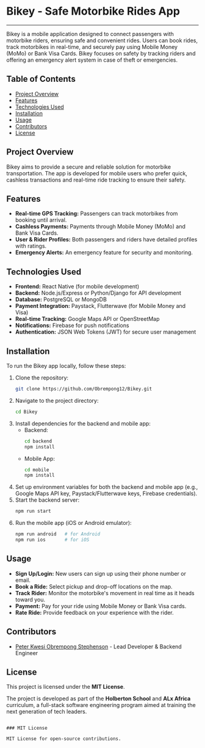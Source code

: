 # Bikey - Safe Motorbike Rides App
---
Bikey is a mobile application designed to connect passengers with motorbike riders, ensuring safe and convenient rides. Users can book rides, track motorbikes in real-time, and securely pay using Mobile Money (MoMo) or Bank Visa Cards. Bikey focuses on safety by tracking riders and offering an emergency alert system in case of theft or emergencies.

## Table of Contents
- [Project Overview](#project-overview)
- [Features](#features)
- [Technologies Used](#technologies-used)
- [Installation](#installation)
- [Usage](#usage)
- [Contributors](#contributors)
- [License](#license)

## Project Overview

Bikey aims to provide a secure and reliable solution for motorbike transportation. The app is developed for mobile users who prefer quick, cashless transactions and real-time ride tracking to ensure their safety.

## Features
- **Real-time GPS Tracking:** Passengers can track motorbikes from booking until arrival.
- **Cashless Payments:** Payments through Mobile Money (MoMo) and Bank Visa Cards.
- **User & Rider Profiles:** Both passengers and riders have detailed profiles with ratings.
- **Emergency Alerts:** An emergency feature for security and monitoring.

## Technologies Used
- **Frontend:** React Native (for mobile development)
- **Backend:** Node.js/Express or Python/Django for API development
- **Database:** PostgreSQL or MongoDB
- **Payment Integration:** Paystack, Flutterwave (for Mobile Money and Visa)
- **Real-time Tracking:** Google Maps API or OpenStreetMap
- **Notifications:** Firebase for push notifications
- **Authentication:** JSON Web Tokens (JWT) for secure user management

## Installation

To run the Bikey app locally, follow these steps:

1. Clone the repository:
   ```bash
   git clone https://github.com/Obrempong12/Bikey.git
   ```
2. Navigate to the project directory:
   ```bash
   cd Bikey
   ```
3. Install dependencies for the backend and mobile app:
   - Backend:
     ```bash
     cd backend
     npm install
     ```
   - Mobile App:
     ```bash
     cd mobile
     npm install
     ```
4. Set up environment variables for both the backend and mobile app (e.g., Google Maps API key, Paystack/Flutterwave keys, Firebase credentials).
5. Start the backend server:
   ```bash
   npm run start
   ```
6. Run the mobile app (iOS or Android emulator):
   ```bash
   npm run android   # for Android
   npm run ios       # for iOS
   ```

## Usage

- **Sign Up/Login:** New users can sign up using their phone number or email.
- **Book a Ride:** Select pickup and drop-off locations on the map.
- **Track Rider:** Monitor the motorbike's movement in real time as it heads toward you.
- **Payment:** Pay for your ride using Mobile Money or Bank Visa cards.
- **Rate Ride:** Provide feedback on your experience with the rider.

## Contributors

- [Peter Kwesi Obrempong Stephenson](https://github.com/Obrempong12) - Lead Developer & Backend Engineer

## License

This project is licensed under the **MIT License**.

The project is developed as part of the **Holberton School** and **ALx Africa** curriculum, a full-stack software engineering program aimed at training the next generation of tech leaders.

```

### MIT License

MIT License for open-source contributions.

```
